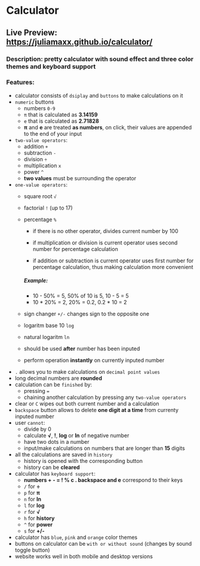 # Calculator
## Live Preview: https://juliamaxx.github.io/calculator/
### Description: pretty calculator with sound effect and three color themes and keyboard support
### Features: 
- calculator consists of `dsiplay` and `buttons` to make calculations on it
- `numeric` buttons
  - numbers `0-9`
  - `π` that is calculated as **3.14159**
  - `e` that is calculated as **2.71828**
  - **π** and **e** are treated **as numbers**, on click, their values are appended to the end of your input
- `two-value operators`:
  - addition `+`
  - subtraction `-`
  - division `÷`
  - multiplication `x`
  - power `^`
  - **two values** must be surrounding the operator
- `one-value operators`:
  - square root `√`
  - factorial `!` (up to 17)
  - percentage `%`
    -  if there is no other operator, divides current number by 100
      
    - if multiplication or division is current operator uses second number
    for percentage calculation
    
    - if addition or subtraction is current operator uses first number
    for percentage calculation, thus making calculation more convenient
    
    ##### Example:
    - 10 - 50% = 5, 50% of 10 is 5, 10 - 5 = 5
    - 10 * 20% = 2, 20% = 0.2, 0.2 * 10 = 2
  - sign changer `+/-` changes sign to the opposite one
  - logaritm base 10 `log`
  - natural logaritm `ln`
  - should be used **after** number has been inputed
  - perform operation **instantly** on currently inputed number
- `.` allows you to make calculations on `decimal point values`
- long decimal numbers are **rounded**
- calculation can be `finished` by:
  - pressing `=`
  - chaining another calculation by pressing any `two-value operators`
- clear or `C` wipes out both current number and a calculation
- `backspace` button allows to delete **one digit at a time** from currenty inputed number
- user `cannot`:
    - divide by 0
    - calculate **√**, **!**, **log** or **ln** of negative number
    - have two dots in a number
    - input/make calculations on numbers that are longer than **15** digits
- all the calculations are saved in `history`
    - history is opened with the corresponding button
    - history can be **cleared**
- calculator has `keyboard support`:
  - **numbers + - = ! % c . backspace and e** correspond to their keys
  - `/` for **÷**
  - `p` for **π**
  - `n` for **ln**
  - `l` for **log**
  - `r` for **√**
  - `h` for **history**
  - `^` for **power**
  - `s` for **+/-**
- calculator has `blue`, `pink` and `orange` color themes
- buttons on calculator can be `with or without sound` (changes by sound toggle button)
- website works well in both mobile and desktop versions
